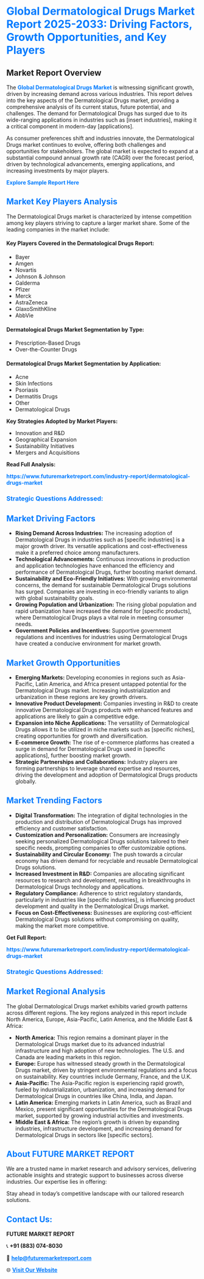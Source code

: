 <h1 style="color: #007BFF;">Global Dermatological Drugs Market Report 2025-2033: Driving Factors, Growth Opportunities, and Key Players</h1>

<section id="overview">
<h2>Market Report Overview</h2>
<p>The <a href="https://www.futuremarketreport.com/industry-report/dermatological-drugs-market" style="color: #007BFF; text-decoration: none;"><strong>Global Dermatological Drugs Market</strong></a> is witnessing significant growth, driven by increasing demand across various industries. This report delves into the key aspects of the Dermatological Drugs market, providing a comprehensive analysis of its current status, future potential, and challenges. The demand for Dermatological Drugs has surged due to its wide-ranging applications in industries such as [insert industries], making it a critical component in modern-day [applications].</p>
<p>As consumer preferences shift and industries innovate, the Dermatological Drugs market continues to evolve, offering both challenges and opportunities for stakeholders. The global market is expected to expand at a substantial compound annual growth rate (CAGR) over the forecast period, driven by technological advancements, emerging applications, and increasing investments by major players.</p>
</section>

<section id="overview">
<p><a href="https://www.futuremarketreport.com/request-sample/reportId=108090" style="color: #007BFF; text-decoration: none;"><strong>Explore Sample Report Here</strong></a></p>
</section>

<section id="key-players">
<h2 style="color: #007BFF;">Market Key Players Analysis</h2>
<p>The Dermatological Drugs market is characterized by intense competition among key players striving to capture a larger market share. Some of the leading companies in the market include:</p>
<h4>Key Players Covered in the Dermatological Drugs Report:</h4>
<ul><li>Bayer</li><li>Amgen</li><li>Novartis</li><li>Johnson &amp; Johnson</li><li>Galderma</li><li>Pfizer</li><li>Merck</li><li>AstraZeneca</li><li>GlaxoSmithKline</li><li>AbbVie</li></ul>
<h4>Dermatological Drugs Market Segmentation by Type:</h4>
<ul><li>Prescription-Based Drugs</li><li>Over-the-Counter Drugs</li></ul>

<h4>Dermatological Drugs Market Segmentation by Application:</h4>
<ul><li>Acne</li><li>Skin Infections</li><li>Psoriasis</li><li>Dermatitis Drugs</li><li>Other</li><li>Dermatological Drugs</li></ul>
<p><strong>Key Strategies Adopted by Market Players:</strong></p>
<ul>
<li>Innovation and R&D</li>
<li>Geographical Expansion</li>
<li>Sustainability Initiatives</li>
<li>Mergers and Acquisitions</li>
</ul>
</section>

<section>
<p><strong>Read Full Analysis: </strong></p><a href="https://www.futuremarketreport.com/industry-report/dermatological-drugs-market" style="color: #007BFF; text-decoration: none;"><strong>https://www.futuremarketreport.com/industry-report/dermatological-drugs-market</strong></a>
<h3 style="color: #007BFF;">Strategic Questions Addressed:</h3>
</section>

<section id="driving-factors">
<h2 style="color: #007BFF;">Market Driving Factors</h2>
<ul>
<li><strong>Rising Demand Across Industries:</strong> The increasing adoption of Dermatological Drugs in industries such as [specific industries] is a major growth driver. Its versatile applications and cost-effectiveness make it a preferred choice among manufacturers.</li>
<li><strong>Technological Advancements:</strong> Continuous innovations in production and application technologies have enhanced the efficiency and performance of Dermatological Drugs, further boosting market demand.</li>
<li><strong>Sustainability and Eco-Friendly Initiatives:</strong> With growing environmental concerns, the demand for sustainable Dermatological Drugs solutions has surged. Companies are investing in eco-friendly variants to align with global sustainability goals.</li>
<li><strong>Growing Population and Urbanization:</strong> The rising global population and rapid urbanization have increased the demand for [specific products], where Dermatological Drugs plays a vital role in meeting consumer needs.</li>
<li><strong>Government Policies and Incentives:</strong> Supportive government regulations and incentives for industries using Dermatological Drugs have created a conducive environment for market growth.</li>
</ul>
</section>

<section id="growth-opportunities">
<h2 style="color: #007BFF;">Market Growth Opportunities</h2>
<ul>
<li><strong>Emerging Markets:</strong> Developing economies in regions such as Asia-Pacific, Latin America, and Africa present untapped potential for the Dermatological Drugs market. Increasing industrialization and urbanization in these regions are key growth drivers.</li>
<li><strong>Innovative Product Development:</strong> Companies investing in R&D to create innovative Dermatological Drugs products with enhanced features and applications are likely to gain a competitive edge.</li>
<li><strong>Expansion into Niche Applications:</strong> The versatility of Dermatological Drugs allows it to be utilized in niche markets such as [specific niches], creating opportunities for growth and diversification.</li>
<li><strong>E-commerce Growth:</strong> The rise of e-commerce platforms has created a surge in demand for Dermatological Drugs used in [specific applications], further boosting market growth.</li>
<li><strong>Strategic Partnerships and Collaborations:</strong> Industry players are forming partnerships to leverage shared expertise and resources, driving the development and adoption of Dermatological Drugs products globally.</li>
</ul>
</section>

<section id="trending-factors">
<h2 style="color: #007BFF;">Market Trending Factors</h2>
<ul>
<li><strong>Digital Transformation:</strong> The integration of digital technologies in the production and distribution of Dermatological Drugs has improved efficiency and customer satisfaction.</li>
<li><strong>Customization and Personalization:</strong> Consumers are increasingly seeking personalized Dermatological Drugs solutions tailored to their specific needs, prompting companies to offer customizable options.</li>
<li><strong>Sustainability and Circular Economy:</strong> The push towards a circular economy has driven demand for recyclable and reusable Dermatological Drugs solutions.</li>
<li><strong>Increased Investment in R&D:</strong> Companies are allocating significant resources to research and development, resulting in breakthroughs in Dermatological Drugs technology and applications.</li>
<li><strong>Regulatory Compliance:</strong> Adherence to strict regulatory standards, particularly in industries like [specific industries], is influencing product development and quality in the Dermatological Drugs market.</li>
<li><strong>Focus on Cost-Effectiveness:</strong> Businesses are exploring cost-efficient Dermatological Drugs solutions without compromising on quality, making the market more competitive.</li>
</ul>
</section>

<section>
<p><strong>Get Full Report: </strong></p><a href="https://www.futuremarketreport.com/industry-report/dermatological-drugs-market" style="color: #007BFF; text-decoration: none;"><strong>https://www.futuremarketreport.com/industry-report/dermatological-drugs-market</strong></a>
<h3 style="color: #007BFF;">Strategic Questions Addressed:</h3>
</section>


<section id="regional-analysis">
<h2 style="color: #007BFF;">Market Regional Analysis</h2>
<p>The global Dermatological Drugs market exhibits varied growth patterns across different regions. The key regions analyzed in this report include North America, Europe, Asia-Pacific, Latin America, and the Middle East & Africa:</p>
<ul>
<li><strong>North America:</strong> This region remains a dominant player in the Dermatological Drugs market due to its advanced industrial infrastructure and high adoption of new technologies. The U.S. and Canada are leading markets in this region.</li>
<li><strong>Europe:</strong> Europe has witnessed steady growth in the Dermatological Drugs market, driven by stringent environmental regulations and a focus on sustainability. Key countries include Germany, France, and the U.K.</li>
<li><strong>Asia-Pacific:</strong> The Asia-Pacific region is experiencing rapid growth, fueled by industrialization, urbanization, and increasing demand for Dermatological Drugs in countries like China, India, and Japan.</li>
<li><strong>Latin America:</strong> Emerging markets in Latin America, such as Brazil and Mexico, present significant opportunities for the Dermatological Drugs market, supported by growing industrial activities and investments.</li>
<li><strong>Middle East & Africa:</strong> The region’s growth is driven by expanding industries, infrastructure development, and increasing demand for Dermatological Drugs in sectors like [specific sectors].</li>
</ul>
</section>

<footer>
<h2 style="color: #007BFF;">About FUTURE MARKET REPORT</h2>
<p>We are a trusted name in market research and advisory services, delivering actionable insights and strategic support to businesses across diverse industries. Our expertise lies in offering:</p>

<p>Stay ahead in today’s competitive landscape with our tailored research solutions.</p>

<h2 style="color: #007BFF;">Contact Us:</h2>
<p><strong>FUTURE MARKET REPORT</strong></p>
<p>📞 <strong>+91 (883) 074-8030</strong></p>
<p>📧 <strong><a href="mailto:help@futuremarketreport.com" style="color: #007BFF;">help@futuremarketreport.com</a></strong></p>
<p>🌐 <strong><a href="https://www.futuremarketreport.com/" style="color: #007BFF;">Visit Our Website</a></strong></p>
</footer>